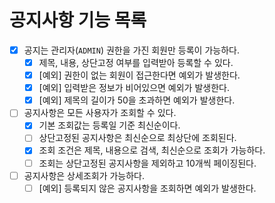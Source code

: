 # 공지사항 기능 목록

* [x] 공지는 관리자(`ADMIN`) 권한을 가진 회원만 등록이 가능하다.
  * [x] 제목, 내용, 상단고정 여부를 입력받아 등록할 수 있다.
  * [x] [예외] 권한이 없는 회원이 접근한다면 예외가 발생한다.
  * [x] [예외] 입력받은 정보가 비어있으면 예외가 발생한다.
  * [x] [예외] 제목의 길이가 50을 초과하면 예외가 발생한다.
* [ ] 공지사항은 모든 사용자가 조회할 수 있다.
  * [x] 기본 조회값는 등록일 기준 최신순이다.
  * [ ] 상단고정된 공지사항은 최신순으로 최상단에 조회된다.
  * [x] 조회 조건은 제목, 내용으로 검색, 최신순으로 조회가 가능하다.
  * [ ] 조회는 상단고정된 공지사항을 제외하고 10개씩 페이징된다.
* [ ] 공지사항은 상세조회가 가능하다.
  * [ ] [예외] 등록되지 않은 공지사항을 조회하면 예외가 발생한다.